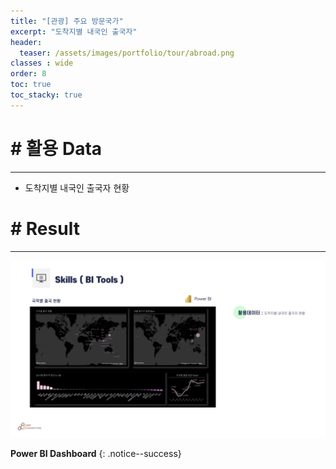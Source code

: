 ```yaml
---
title: "[관광] 주요 방문국가"
excerpt: "도착지별 내국인 출국자"
header:
  teaser: /assets/images/portfolio/tour/abroad.png
classes : wide
order: 8
toc: true
toc_stacky: true
---
```


# # 활용 Data
---
* 도착지별 내국인 출국자 현황


# # Result
---

![result](/assets/images/portfolio/tour/abroad_result.png)

**Power BI Dashboard**
{: .notice--success}

